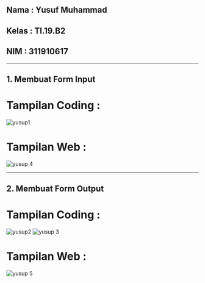 ## Nama    : Yusuf Muhammad
## Kelas   : TI.19.B2
## NIM     : 311910617

<hr>

## 1. <b> Membuat Form Input </b>

# Tampilan Coding :
![yusup1](https://user-images.githubusercontent.com/81587959/117249902-8ec66600-ae6c-11eb-9e91-31a2fec10a33.PNG)

# Tampilan Web :
![yusup 4](https://user-images.githubusercontent.com/81587959/117249955-a9004400-ae6c-11eb-8811-1fdb7615a532.PNG)

<hr>

## 2. <b> Membuat Form Output </b>

# Tampilan Coding :
![yusup2](https://user-images.githubusercontent.com/81587959/117250065-dea52d00-ae6c-11eb-849a-c5f3fc839b4c.PNG)
![yusup 3](https://user-images.githubusercontent.com/81587959/117250108-ebc21c00-ae6c-11eb-9a92-56cb1eed62d0.PNG)

# Tampilan Web :
![yusup 5](https://user-images.githubusercontent.com/81587959/117250150-fb416500-ae6c-11eb-8851-9b0e239cd088.PNG)














